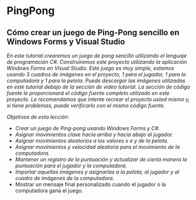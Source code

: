# PingPong

## Cómo crear un juego de Ping-Pong sencillo en Windows Forms y Visual Studio

_En este tutorial crearemos un juego de pong sencillo utilizando el lenguaje de programación C#. Construiremos este proyecto utilizando la aplicación Windows Forms en Visual Studio. Este juego es muy simple, estamos usando 3 cuadros de imágenes en el proyecto, 1 para el jugador, 1 para la computadora y 1 para la pelota. Puede descargar las imágenes utilizadas en este tutorial debajo de la sección de video tutorial. La sección de código fuente le proporcionará el código fuente completo utilizado en este proyecto. Le recomendamos que intente recrear el proyecto usted mismo y, si tiene problemas, puede verificarlo con el mismo código fuente._

_Objetivos de esta lección:_

- _Crear un juego de Ping-pong usando Windows Forms y C#._
- _Asignar movimientos clave hacia arriba y hacia abajo al jugador._
- _Asignar movimientos aleatorios a los valores x e y de la pelota._
- _Asignar movimientos y velocidad aleatoria para el movimiento de la computadora._
- _Mantener un registro de la puntuación y actualizar de cierta manera la puntuación para el jugador y la computadora._
- _Importar aquellas imágenes y asignarlas a la pelota, al jugador y al cuadro de imágenes de la computadora._
- Mostrar un mensaje final personalizado cuando el jugador o la computadora gana el juego.
